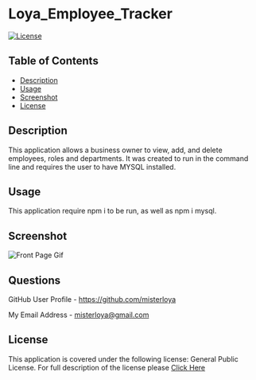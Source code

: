 # Loya_Employee_Tracker

[![License](https://img.shields.io/badge/license-GPL%20v%203.0-green)](https://choosealicense.com/licenses/gpl-3.0/)

## Table of Contents 

* [Description](#description)
* [Usage](#usage)
* [Screenshot](#screenshot)
* [License](#license)

## Description 

This application allows a business owner to view, add, and delete employees, roles and departments. It was created to run in the command line and requires the user to have MYSQL installed. 


## Usage 

This application require npm i to be run, as well as npm i mysql. 


## Screenshot

  ![Front Page Gif](./assets/applicationdemo.gif)


## Questions


GitHub User Profile - https://github.com/misterloya

My Email Address - misterloya@gmail.com


## License

This application is covered under the following license: General Public License.  For full description of the license please [Click Here](https://choosealicense.com/licenses/gpl-3.0/)
